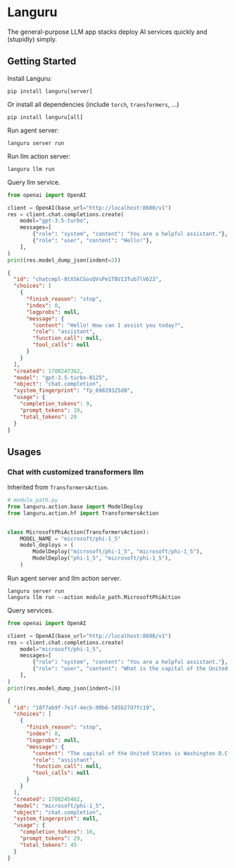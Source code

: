 # Languru

The general-purpose LLM app stacks deploy AI services quickly and (stupidly) simply.

## Getting Started

Install Languru:

```shell
pip install languru[server]
```

Or install all dependencies (include `torch`, `transformers`, ...)

```shell
pip install languru[all]
```

Run agent server:

```shell
languru server run
```

Run llm action server:

```shell
languru llm run
```

Query llm service.

```python
from openai import OpenAI

client = OpenAI(base_url="http://localhost:8680/v1")
res = client.chat.completions.create(
    model="gpt-3.5-turbo",
    messages=[
        {"role": "system", "content": "You are a helpful assistant."},
        {"role": "user", "content": "Hello!"},
    ],
)
print(res.model_dump_json(indent=2))
```

```json
{
  "id": "chatcmpl-8tXSkCGosQVsPe1TBV13Tub7lV623",
  "choices": [
    {
      "finish_reason": "stop",
      "index": 0,
      "logprobs": null,
      "message": {
        "content": "Hello! How can I assist you today?",
        "role": "assistant",
        "function_call": null,
        "tool_calls": null
      }
    }
  ],
  "created": 1708247362,
  "model": "gpt-3.5-turbo-0125",
  "object": "chat.completion",
  "system_fingerprint": "fp_69829325d0",
  "usage": {
    "completion_tokens": 9,
    "prompt_tokens": 19,
    "total_tokens": 28
  }
}
```

## Usages

### Chat with customized transformers llm

Inherited from `TransformersAction`.

```python
# module_path.py
from languru.action.base import ModelDeploy
from languru.action.hf import TransformersAction


class MicrosoftPhiAction(TransformersAction):
    MODEL_NAME = "microsoft/phi-1_5"
    model_deploys = (
        ModelDeploy("microsoft/phi-1_5", "microsoft/phi-1_5"),
        ModelDeploy("phi-1_5", "microsoft/phi-1_5"),
    )
```

Run agent server and llm action server.

```shell
languru server run
languru llm run --action module_path.MicrosoftPhiAction
```

Query services.

```python
from openai import OpenAI

client = OpenAI(base_url="http://localhost:8680/v1")
res = client.chat.completions.create(
    model="microsoft/phi-1_5",
    messages=[
        {"role": "system", "content": "You are a helpful assistant."},
        {"role": "user", "content": "What is the capital of the United States?"},
    ],
)
print(res.model_dump_json(indent=2))
```

```json
{
  "id": "18f7ab9f-7e1f-4ecb-90b6-585b27d7fc19",
  "choices": [
    {
      "finish_reason": "stop",
      "index": 0,
      "logprobs": null,
      "message": {
        "content": "The capital of the United States is Washington D.C.\n",
        "role": "assistant",
        "function_call": null,
        "tool_calls": null
      }
    }
  ],
  "created": 1708245462,
  "model": "microsoft/phi-1_5",
  "object": "chat.completion",
  "system_fingerprint": null,
  "usage": {
    "completion_tokens": 16,
    "prompt_tokens": 29,
    "total_tokens": 45
  }
}
```
